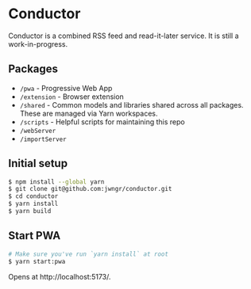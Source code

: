# Conductor

Conductor is a combined RSS feed and read-it-later service. It is still a work-in-progress.

## Packages

- `/pwa` - Progressive Web App
- `/extension` - Browser extension
- `/shared` - Common models and libraries shared across all packages. These are managed via Yarn workspaces.
- `/scripts` - Helpful scripts for maintaining this repo
- `/webServer`
- `/importServer`

## Initial setup

```bash
$ npm install --global yarn
$ git clone git@github.com:jwngr/conductor.git
$ cd conductor
$ yarn install
$ yarn build
```

## Start PWA

```bash
# Make sure you've run `yarn install` at root
$ yarn start:pwa
```

Opens at http://localhost:5173/.
